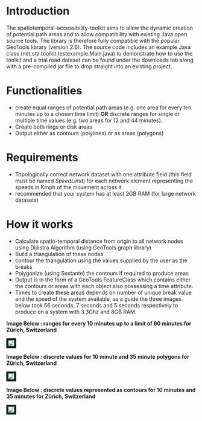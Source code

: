 # Introduction #

The spatiotemporal-accessibility-toolkit aims to allow the dynamic creation of potential path areas and to allow compatibility with existing Java open source tools. The library is therefore fully compatible with the popular GeoTools library (version 2.6). The source code includes an example Java class (net.sta.toolkit.testexample.Main.java) to demonstrate how to use the toolkit and a trial road dataset can be found under the downloads tab along with a pre-compiled jar file to drop straight into an existing project.

# Functionalities #

  * create equal ranges of potential path areas (e.g. one area for every ten minutes up to a chosen time limit) **OR** discrete ranges for single or multiple time values (e.g. two areas for 12 and 44 minutes).
  * Create both rings or disk areas
  * Output either as contours (polylines) or as areas (polygons)

# Requirements #

  * Topologically correct network dataset with one attribute field (this field must be named _SpeedLimit_) for each network element representing the speeds in Kmph of the movement across it
  * recommended that your system has at least 2GB RAM (for large network datasets)

# How it works #

  * Calculate spatio-temporal distance from origin to all network nodes using Dijkstra Algorithm (using GeoTools graph library)
  * Build a triangulation of these nodes
  * contour the triangulation using the values supplied by the user as the breaks
  * Polygonize (using Sextante) the contours if required to produce areas
  * Output is in the form of a GeoTools FeatureClass which contains either the contours or areas with each object also possessing a time attribute.
  * Times to create these areas depends on number of unique break value and the speed of the system available, as a guide the three images below took 56 seconds, 7 seconds and 5 seconds respectively to produce on a system with 3.3Ghz and 8GB RAM.



**Image Below : ranges for every 10 minutes up to a limit of 60 minutes for Zürich, Switzerland**

<img src='https://lh4.googleusercontent.com/-1CMeMImCnWM/Tl3dBKJacaI/AAAAAAAAA7U/ZK6rgsYLUxU/s576/PPA_Example.png' border='5' />


**Image Below : discrete values for 10 minute and 35 minute polygons for Zürich, Switzerland**

<img src='https://lh5.googleusercontent.com/-gDJ6niF2Xjg/Tl3dBCW7LII/AAAAAAAAA7Y/eYzLFDjOxnk/s576/PPA_Example_discrete.png ' border='5' />

**Image Below : discrete values represented as contours for 10 minutes and 35 minutes for Zürich, Switzerland**

<img src='https://lh4.googleusercontent.com/-3Pc-7oW_9AE/Tl3dBKde5_I/AAAAAAAAA7Q/LzbvfL4Hrfk/s576/PPA_Example_discreteContour.png' border='5' />
